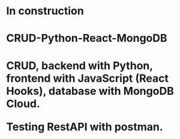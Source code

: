 
  <h1>In construction<h1>
  
  <h1>CRUD-Python-React-MongoDB<h1>
  <p>CRUD, backend with Python, frontend with JavaScript (React Hooks), database with MongoDB Cloud.<p>
  <p>Testing RestAPI with postman.<p>


